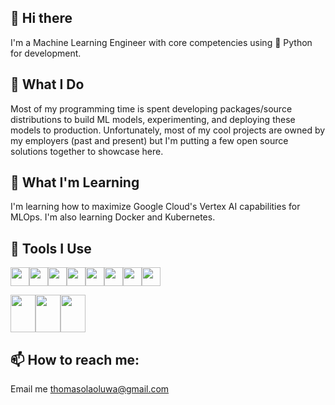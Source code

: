 ## 👋 Hi there
I'm a Machine Learning Engineer with core competencies using :snake: Python for development.

## 🔭 What I Do
Most of my programming time is spent developing packages/source distributions to build ML models, experimenting, and deploying these models to production.
Unfortunately, most of my cool projects are owned by my employers (past and present) but I'm putting a few open source solutions together to showcase here.

## 🌱 What I'm Learning
I'm learning how to maximize Google Cloud's Vertex AI capabilities for MLOps.
I'm also learning Docker and Kubernetes.

## :wrench: Tools I Use
<img src="https://cdn.jsdelivr.net/gh/devicons/devicon/icons/python/python-original.svg" height="30" width="30" /><img src="https://cdn.jsdelivr.net/gh/devicons/devicon/icons/jupyter/jupyter-original-wordmark.svg" height="30" width="30" /><img src="https://cdn.jsdelivr.net/gh/devicons/devicon/icons/googlecloud/googlecloud-original.svg" height="30" width="30" /><img src="https://cdn.jsdelivr.net/gh/devicons/devicon/icons/docker/docker-original.svg" height="30" width="30" /><img src="https://cdn.jsdelivr.net/gh/devicons/devicon/icons/kubernetes/kubernetes-plain.svg" height="30" width="30" /><img src="https://cdn.jsdelivr.net/gh/devicons/devicon/icons/debian/debian-original-wordmark.svg" height="30" width="30" /><img src="https://cdn.jsdelivr.net/gh/devicons/devicon/icons/linux/linux-original.svg" height="30" width="30" /><img src="https://cdn.jsdelivr.net/gh/devicons/devicon/icons/github/github-original-wordmark.svg" height="30" width="30" />

<img src="https://cdn.jsdelivr.net/gh/devicons/devicon/icons/tensorflow/tensorflow-original-wordmark.svg" height="60" width="40" /><img src="https://cdn.jsdelivr.net/gh/devicons/devicon/icons/anaconda/anaconda-original-wordmark.svg" height="60" width="40" /><img src="https://cdn.jsdelivr.net/gh/devicons/devicon/icons/visualstudio/visualstudio-plain-wordmark.svg" height="60" width="40"/>

## 📫 How to reach me: 
Email me thomasolaoluwa@gmail.com

<!--
**olaoluthomas/olaoluthomas** is a ✨ _special_ ✨ repository because its `README.md` (this file) appears on your GitHub profile.

Here are some ideas to get you started:

- 🔭 I’m currently working on ...
- 🌱 I’m currently learning ...
- 👯 I’m looking to collaborate on ...
- 🤔 I’m looking for help with ...
- 💬 Ask me about ...
- 📫 How to reach me: ...
- 😄 Pronouns: ...
- ⚡ Fun fact: ...
-->
